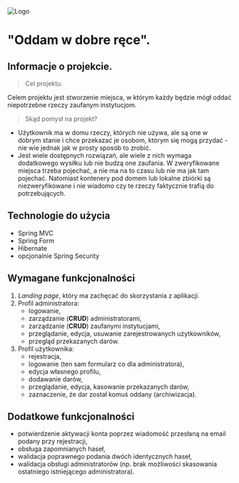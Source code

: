 <img alt="Logo" src="/home/mati/Pulpit/prework/oddam-w-dobre-rece/src/main/webapp/static/images/header-bg.jpg">

# "Oddam w dobre ręce".
## Informacje o projekcie.

> Cel projektu.

Celem projektu jest stworzenie miejsca, w którym każdy będzie mógł oddać niepotrzebne rzeczy zaufanym instytucjom.

> Skąd pomysł na projekt?

-  Użytkownik ma w domu rzeczy, których nie używa, ale są  one w dobrym stanie i chce przekazać je osobom, którym się mogą przydać - nie wie jednak jak w prosty sposób to zrobić.
- Jest wiele dostępnych rozwiązań, ale wiele z nich wymaga dodatkowego wysiłku lub nie budzą one zaufania.
W zweryfikowane miejsca trzeba pojechać, a nie ma na to czasu lub nie ma jak tam pojechać. Natomiast kontenery pod domem lub lokalne zbiórki są niezweryfikowane i nie wiadomo czy te rzeczy faktycznie trafią do potrzebujących. 

## Technologie do użycia
- Spring MVC
- Spring Form
- Hibernate
- opcjonalnie Spring Security

## Wymagane funkcjonalności
1. *Landing page*, który ma zachęcać do skorzystania z aplikacji.
2. Profil administratora:
     - logowanie,
     - zarządzanie (**CRUD**) administratorami,
     - zarządzanie (**CRUD**) zaufanymi instytucjami,
     - przeglądanie, edycja, usuwanie zarejestrowanych użytkowników,
     - przegląd przekazanych darów.
3. Profil użytkownika:
     - rejestracja,
     - logowanie (ten sam formularz co dla administratora),
     - edycja własnego profilu,
     - dodawanie darów,
     - przeglądanie, edycja, kasowanie przekazanych darów,
     - zaznaczenie, że dar został komuś oddany (archiwizacja).
     
## Dodatkowe funkcjonalności
- potwierdzenie aktywacji konta poprzez wiadomość przesłaną na email podany przy rejestracji,
- obsługa zapomnianych haseł,
- walidacja poprawnego podania dwóch identycznych haseł,
- walidacja obsługi administratorów (np. brak możliwości skasowania ostatniego istniejącego administratora).
